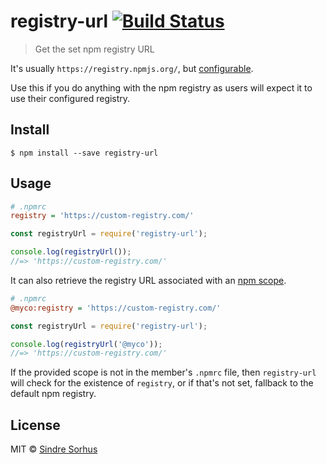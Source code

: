 # registry-url [![Build Status](https://travis-ci.org/sindresorhus/registry-url.svg?branch=master)](https://travis-ci.org/sindresorhus/registry-url)

> Get the set npm registry URL

It's usually `https://registry.npmjs.org/`, but [configurable](https://www.npmjs.org/doc/misc/npm-config.html#registry).

Use this if you do anything with the npm registry as users will expect it to use their configured registry.


## Install

```
$ npm install --save registry-url
```


## Usage

```ini
# .npmrc
registry = 'https://custom-registry.com/'
```

```js
const registryUrl = require('registry-url');

console.log(registryUrl());
//=> 'https://custom-registry.com/'
```

It can also retrieve the registry URL associated with an [npm scope](https://docs.npmjs.com/misc/scope).

```ini
# .npmrc
@myco:registry = 'https://custom-registry.com/'
```

```js
const registryUrl = require('registry-url');

console.log(registryUrl('@myco'));
//=> 'https://custom-registry.com/'
```

If the provided scope is not in the member's `.npmrc` file, then `registry-url` will check for the existence of `registry`, or if that's not set, fallback to the default npm registry.


## License

MIT © [Sindre Sorhus](http://sindresorhus.com)

